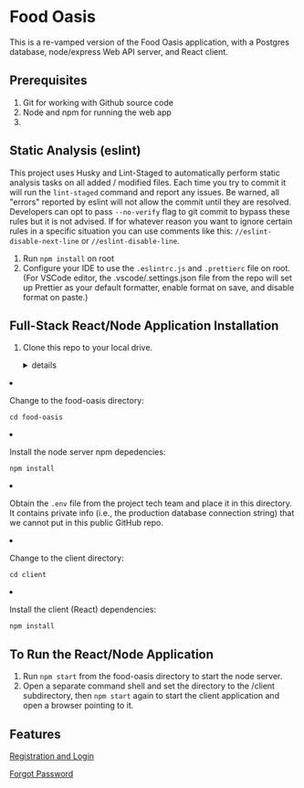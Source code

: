 # Food Oasis

This is a re-vamped version of the Food Oasis application, with a
Postgres database, node/express Web API server, and React client.

## Prerequisites

1. Git for working with Github source code
2. Node and npm for running the web app
3.

## Static Analysis (eslint)

This project uses Husky and Lint-Staged to automatically perform static analysis tasks on all added / modified files. Each time you try to commit it will run the `lint-staged` command and report any issues. Be warned, all "errors" reported by eslint will not allow the commit until they are resolved. Developers can opt to pass `--no-verify` flag to git commit to bypass these rules but it is not advised. If for whatever reason you want to ignore certain rules in a specific situation you can use comments like this: `//eslint-disable-next-line` or `//eslint-disable-line`.

1.  Run `npm install` on root
2.  Configure your IDE to use the `.eslintrc.js` and `.prettierc` file on root. (For VSCode editor, the .vscode/.settings.json file from the repo will set up Prettier as your default formatter, enable format on save, and disable format on paste.)

## Full-Stack React/Node Application Installation

1. Clone this repo to your local drive.

   <details><summary>details</summary><p>

   1. Start a terminal app, such as Terminal on OSX or the Git Bash shell on Windows.
   1. Create a src directory in the user's home directory and go in it
      ```
      cd && mkdir src && cd src
      ```
   1. Clone the repository
      ```
      git clone https://github.com/hackforla/food-oasis
      ```
      </p></details>

1. Change to the food-oasis directory:
   ```
   cd food-oasis
   ```
1. Install the node server npm depedencies:
   ```
   npm install
   ```
1. Obtain the `.env` file from the project tech team and place it in this directory. It contains private info (i.e., the production database connection string) that we cannot put in this public GitHub repo.
1. Change to the client directory:
   ```
   cd client
   ```
1. Install the client (React) dependencies:
   ```
   npm install
   ```

## To Run the React/Node Application

1.  Run `npm start` from the food-oasis directory to start the node server.
1.  Open a separate command shell and set the directory to the /client subdirectory, then `npm start` again to start the client application and open a browser pointing to it.

## Features

[Registration and Login](/register.md)

[Forgot Password](/forgot-password.md)
